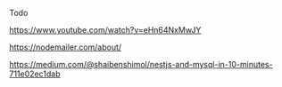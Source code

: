 Todo

https://www.youtube.com/watch?v=eHn64NxMwJY

https://nodemailer.com/about/

https://medium.com/@shaibenshimol/nestjs-and-mysql-in-10-minutes-711e02ec1dab

